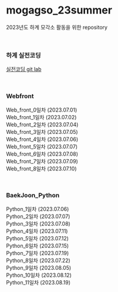 # mogagso_23summer
2023년도 하계 모각소 활동을 위한 repository

<br>

### 하계 실전코딩
[실전코딩 git lab](https://git.ajou.ac.kr/y.tnwjd)

<br>

### Webfront
Web_front_0일차 (2023.07.01) <br>
Web_front_1일차 (2023.07.02) <br>
Web_front_2일차 (2023.07.04) <br>
Web_front_3일차 (2023.07.05) <br>
Web_front_4일차 (2023.07.06) <br>
Web_front_5일차 (2023.07.07) <br>
Web_front_6일차 (2023.07.08) <br>
Web_front_7일차 (2023.07.09) <br>
Web_front_8일차 (2023.07.10) <br>

<br>

### BaekJoon_Python
Python_1일차 (2023.07.06) <br>
Python_2일차 (2023.07.07) <br>
Python_3일차 (2023.07.08) <br>
Python_4일차 (2023.07.11) <br>
Python_5일차 (2023.07.12) <br>
Python_6일차 (2023.07.15) <br>
Python_7일차 (2023.07.19) <br>
Python_8일차 (2023.07.22) <br>
Python_9일차 (2023.08.05) <br>
Python_10일차 (2023.08.12) <br>
Python_11일차 (2023.08.19) <br>